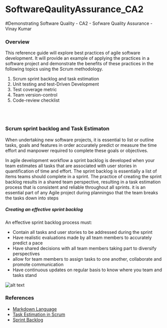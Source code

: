 # SoftwareQaulityAssurance_CA2

#Demonstrating Software Quality - CA2 - Sofware Quality Assurance - Vinay Kumar 

### Overview 

This reference guide will explore best practices of agile software development. It will provide an example of applying the practices in a software project and demonstrate the benefits of these practices in the following topics using the Scrum methodology.

1. Scrum sprint backlog and task estimation 
2. Unit testing and test-Driven Development 
3. Test coverage metric 
4. Team version-control
5. Code-review checklist

<br><br>

### Scrum sprint backlog and Task Estimaton 

When undertaking new software projects, it is essential to list or outline tasks, goals and features in order accurately predict or measure the time effort and manpower required to complete these goals or objectives. 

In agile development workflow a sprint backlog is developed when your team estimates all tasks that are associated with user stories in quantification of time and effort. The sprint backlog is essentially a list of items teams should complete in a sprint. The practice of creating the sprint backlog results in a shared team perspective, resulting in a task estimation process that is consistent and reliable throughout all sprints. 
it is an essential part of any Agile project during planningso that the team breaks the tasks down into steps 

##### Creating an effective sprint backlog
An effective sprint backlog process must: 
* Contain all tasks and user stories to be addressed during the sprint 
* Have realistic evaluations made by all team members to accurately predict a pace
* Have shared decisions with all team members taking part to diversify perspectives 
* allow for team members to assign tasks to one another, collaborate and promote   communication
* Have continuous updates on regular basis to know where you team and tasks stand


![alt text](images/effort_estimat.png)


### References 

- [Markdown Language](https://www.markdownguide.org/basic-syntax/)
- [Task Estimation in Scrum](https://www.projectmanagement.com/blog/blogPostingView.cfm?blogPostingID=46054&thisPageURL=/blog-post/46054/Task-Estimation-with-Scrum#_=_)
- [Sprint Backlog](https://www.sealights.io/sprint-velocity/the-sprint-backlog-why-its-important-and-how-to-make-it-great/)